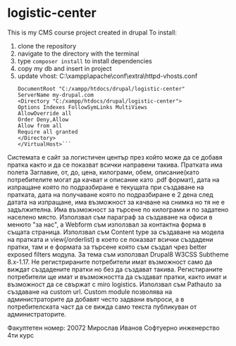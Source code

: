 # logistic-center

This is my CMS course project created in drupal
To install: 
1. clone the repository
2. navigate to the directory with the terminal
3. type `composer install` to install dependencies
4. copy my db and insert in project
5. update vhost:  C:\xampp\apache\conf\extra\httpd-vhosts.conf
    ```<VirtualHost *:80>
    DocumentRoot "C:/xampp/htdocs/drupal/logistic-center"
    ServerName my-drupal.com
    <Directory "C:/xampp/htdocs/drupal/logistic-center">
    Options Indexes FollowSymLinks MultiViews
    AllowOverride all
    Order Deny,Allow
    Allow from all
    Require all granted
    </Directory>
    </VirtualHost>```

Системата е сайт за логистичен център през който може да се добавя пратка както и да се показват всички направени такива.
Пратката има полета Заглавие, от, до, цена, килограми, обем, описание(като потребителите могат да качват и описание като .pdf формат), дата на изпращане която по подразбиране е текущата при създаване на пратката, дата на получаване която по подразбиране е 2 дена след датата на изпращане, има възможност за качване на снимка но тя не е задължителна.
Има възможност за търсене по килограми и по задатено населено място. Използвал съм параграф за създаване на офиси в менюто "за нас",
а Webform съм използвал за контактна форма в същата страница. Използвал съм Content type за създаване на модела на пратката и view(/orderlist) в което се показват всички създадени пратки, там и е формата за търсене която съм създал чрез better exposed filters модула.
За тема съм използвал Drupal8 W3CSS Subtheme 8.x-1.17. 
Не регистрираните потребители имат възможност само да виждат създадените пратки но без да създават такива.
Регистираните потребители ще имат и възможността да създават пратки, както имат и възможност да се свържат с miro logistics.
Използвал съм Pathauto за създаване на custom url.
Custom module позволява на администраторите да добавят често задвани въпроси, а в потребителската част да се вижда само текста публикуван от администраторите.  
 
 Факултетен номер: 20072
 Мирослав Иванов 
 Софтуерно инженерство 4ти курс 

